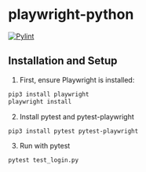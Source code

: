 # playwright-python
[![Pylint](https://github.com/renuka2593/playwright-python/actions/workflows/pylint.yml/badge.svg)](https://github.com/renuka2593/playwright-python/actions/workflows/pylint.yml)

## Installation and Setup 

1. First, ensure Playwright is installed:
```bash
pip3 install playwright
playwright install
```
2. Install pytest and pytest-playwright
```bash
pip3 install pytest pytest-playwright
```
3. Run with pytest
```bash
pytest test_login.py
```